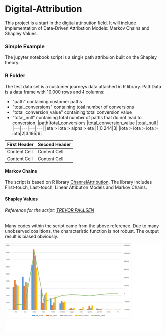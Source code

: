 # Digital-Attribution
This project is a start in the digital attribution field. It will include implementation of Data-Driven Attribution Models: Markov Chains and Shapley Values.

### Simple Example
The jupyter notebook script is a single path attribuion built on the Shapley theory.

### R Folder
The test data set is a customer journeys data attached in R library.
PathData is a data.frame with 10.000 rows and 4 columns: 
- "path" containing customer paths
- "total_conversions" containing total number of conversions
- "total_conversion_value" containing total conversion value 
- "total_null" containing total number of paths that do not lead to conversion.
|path|total_conversions	|total_conversion_value	|total_null	|
|---|---|---|---|
|eta > iota > alpha > eta	|1|0.244|3|
|iota > iota > iota > iota|2|3.195|6|

| First Header  | Second Header |
| ------------- | ------------- |
| Content Cell  | Content Cell  |
| Content Cell  | Content Cell  |

#### Markov Chains
The script is based on R library [ChannelAttribution](https://cran.r-project.org/web/packages/ChannelAttribution/ChannelAttribution.pdf).
The library includes First-touch, Last-touch, Linear Attibution Models and Markov Chains.
#### Shapley Values
###### Reference for the script: [TREVOR PAULSEN](http://datafeedtoolbox.com/attribution-theory-the-two-best-models-for-algorithmic-marketing-attribution-implemented-in-apache-spark-and-r/)
Many codes within the script came from the above reference. Due to many unobserved coalitions, the characteristic function is not robust. The output result is biased obviously.

![Image of Output](https://github.com/lizzzfang/Digital-Attribution/blob/master/R/Model_Comparison_Plot.png)

